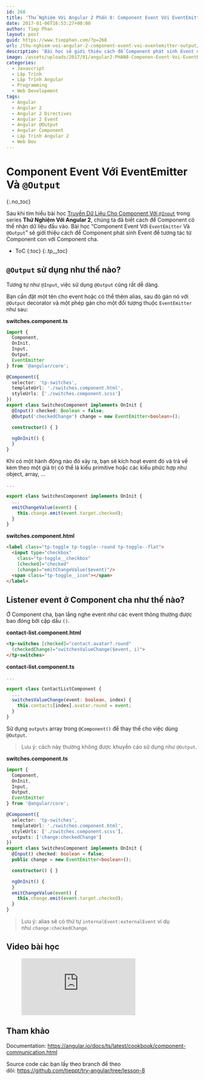 ```yaml
---
id: 268
title: 'Thử Nghiệm Với Angular 2 Phần 8: Component Event Với EventEmitter Và @Output'
date: 2017-01-06T16:53:27+00:00
author: Tiep Phan
layout: post
guid: https://www.tiepphan.com/?p=268
url: /thu-nghiem-voi-angular-2-component-event-voi-eventemitter-output/
description: 'Bài học sẽ giới thiệu cách để Component phát sinh Event để tương tác từ Component con với Component cha.'
image: /assets/uploads/2017/01/angular2-PHAN8-Componen-Event-Voi-EventEmitter-Va-Output.jpg
categories:
  - Javascript
  - Lập Trình
  - Lập Trình Angular
  - Programming
  - Web Development
tags:
  - Angular
  - Angular 2
  - Angular 2 Directives
  - Angular 2 Event
  - Angular @Output
  - Angular Component
  - Lập Trình Angular 2
  - Web Dev
---
```


# Component Event Với EventEmitter Và `@Output`
{:.no_toc}

Sau khi tìm hiểu bài học <a href="/thu-nghiem-voi-angular-2-truyen-du-lieu-cho-component-voi-input/" target="_blank" rel="noopener noreferrer">Truyền Dữ Liệu Cho Component Với `@Input`</a> trong series **Thử Nghiệm Với Angular 2**, chúng ta đã biết cách để Component có thể nhận dữ liệu đầu vào. Bài học &#8220;Component Event Với `EventEmitter` Và `@Output`&#8221; sẽ giới thiệu cách để Component phát sinh Event để tương tác từ Component con với Component cha.

* ToC
{:toc}
{:.tp__toc}

## `@Output` sử dụng như thế nào?

Tương tự như `@Input`, việc sử dụng `@Output` cũng rất dễ dàng.

Bạn cần đặt một tên cho event hoặc có thể thêm alias, sau đó gán nó với `@Output` decorator và một phép gán cho một đối tượng thuộc `EventEmitter` như sau:

**switches.component.ts**
```ts
import { 
  Component, 
  OnInit, 
  Input, 
  Output, 
  EventEmitter 
} from '@angular/core';

@Component({
  selector: 'tp-switches',
  templateUrl: './switches.component.html',
  styleUrls: ['./switches.component.scss']
})
export class SwitchesComponent implements OnInit {
  @Input() checked: Boolean = false;
  @Output('checkedChange') change = new EventEmitter<boolean>();

  constructor() { }

  ngOnInit() {
  }
}
```

Khi có một hành động nào đó xảy ra, bạn sẽ kích hoạt event đó và trả về kèm theo một giá trị có thể là kiểu primitive hoặc các kiểu phức hợp như object, array, &#8230;

```ts
...

export class SwitchesComponent implements OnInit {
  ...
  emitChangeValue(event) {
    this.change.emit(event.target.checked);
  }
}
```

**switches.component.html**
```html
<label class="tp-toggle tp-toggle--round tp-toggle--flat">
  <input type="checkbox"
    class="tp-toggle__checkbox"
    [checked]="checked"
    (change)="emitChangeValue($event)"/>
  <span class="tp-toggle__icon"></span>
</label>
```

## Listener event ở Component cha như thế nào?

Ở Component cha, bạn lắng nghe event như các event thông thường được bao đóng bởi cặp dấu `()`.

**contact-list.component.html**
```html
<tp-switches [checked]="contact.avatar?.round"
  (checkedChange)="switchesValueChange($event, i)">
</tp-switches>
```

**contact-list.component.ts**
```ts
...

export class ContactListComponent {
  ...
  switchesValueChange(event: boolean, index) {
    this.contacts[index].avatar.round = event;
  }
}
```

Sử dụng `outputs` array trong `@Component()` để thay thế cho việc dùng `@Output`.

> Lưu ý: cách này thường không được khuyến cáo sử dụng như `@Output`.

**switches.component.ts**
```ts
import { 
  Component, 
  OnInit, 
  Input, 
  Output, 
  EventEmitter 
} from '@angular/core';

@Component({
  selector: 'tp-switches',
  templateUrl: './switches.component.html',
  styleUrls: ['./switches.component.scss'],
  outputs: ['change:checkedChange']
})
export class SwitchesComponent implements OnInit {
  @Input() checked: boolean = false;
  public change = new EventEmitter<boolean>();

  constructor() { }

  ngOnInit() {
  }
  emitChangeValue(event) {
    this.change.emit(event.target.checked);
  }
}
```

> Lưu ý: alias sẽ có thứ tự `internalEvent:externalEvent` ví dụ như `change:checkedChange`.

## Video bài học

<figure class="video_container">
  <iframe src="https://www.youtube.com/embed/8uu9hh4_ZSU" frameborder="0" allowfullscreen="true"> </iframe>
</figure>

## Tham khảo

Documentation: <a href="https://angular.io/docs/ts/latest/cookbook/component-communication.html" target="_blank" rel="noopener noreferrer">https://angular.io/docs/ts/latest/cookbook/component-communication.html</a>

Source code các bạn lấy theo branch để theo dõi: <a href="https://github.com/tieppt/try-angular/tree/lesson-8" target="_blank" rel="noopener noreferrer">https://github.com/tieppt/try-angular/tree/lesson-8</a>
